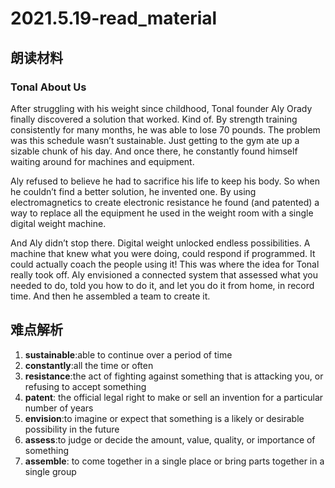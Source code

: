 # 2021.5.19-read_material

## 朗读材料

### Tonal About Us

After struggling with his weight since childhood, Tonal founder Aly Orady finally discovered a solution that worked. Kind of. By strength training consistently for many months, he was able to lose 70 pounds. The problem was this schedule wasn’t sustainable. Just getting to the gym ate up a sizable chunk of his day. And once there, he constantly found himself waiting around for machines and equipment.

Aly refused to believe he had to sacrifice his life to keep his body. So when he couldn’t find a better solution, he invented one. By using electromagnetics to create electronic resistance he found (and patented) a way to replace all the equipment he used in the weight room with a single digital weight machine.

And Aly didn’t stop there. Digital weight unlocked endless possibilities. A machine that knew what you were doing, could respond if programmed. It could actually coach the people using it! This was where the idea for Tonal really took off. Aly envisioned a connected system that assessed what you needed to do, told you how to do it, and let you do it from home, in record time. And then he assembled a team to create it.

## 难点解析
1. **sustainable**:able to continue over a period of time
2. **constantly**:all the time or often
3. **resistance**:the act of fighting against something that is attacking you, or refusing to accept something
4. **patent**: the official legal right to make or sell an invention for a particular number of years
5. **envision**:to imagine or expect that something is a likely or desirable possibility in the future
6. **assess**:to judge or decide the amount, value, quality, or importance of something
7. **assemble**: to come together in a single place or bring parts together in a single group